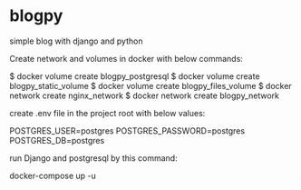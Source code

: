 # blogpy
simple blog with django and python

Create network and volumes in docker with below commands:

$ docker volume create blogpy_postgresql
$ docker volume create blogpy_static_volume
$ docker volume create blogpy_files_volume
$ docker network create nginx_network
$ docker network create blogpy_network

create .env file in the project root with below values:

POSTGRES_USER=postgres
POSTGRES_PASSWORD=postgres
POSTGRES_DB=postgres

run Django and postgresql by this command:

docker-compose up -u
